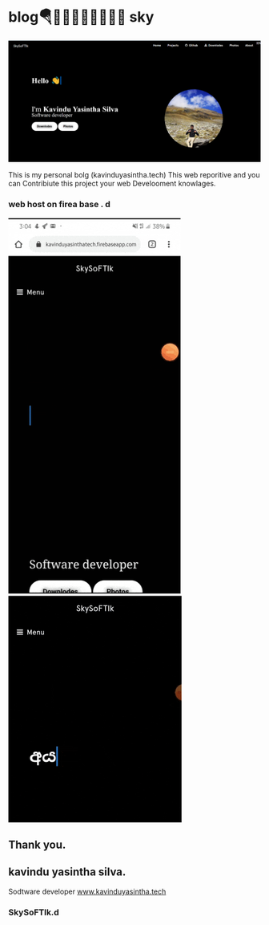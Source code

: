 # blog🪂👨🏾‍🎓👨🏽‍💻🤘🏻 sky


![Image](https://github.com/kavindyasinthasilva/blog/blob/master/Gif/Screenshot%20(244).png)

This is my personal bolg (kavinduyasintha.tech)
This web reporitive  and you can Contribiute this project your web Develooment knowlages.

### web host on firea base . d

![Image](https://github.com/kavindyasinthasilva/blog/blob/master/Gif/sky1.gif)
![Image](https://github.com/kavindyasinthasilva/blog/blob/master/Gif/sky2.gif)






## Thank you. 
## kavindu yasintha silva.
Sodtware developer
www.kavinduyasintha.tech
### SkySoFTlk.d

